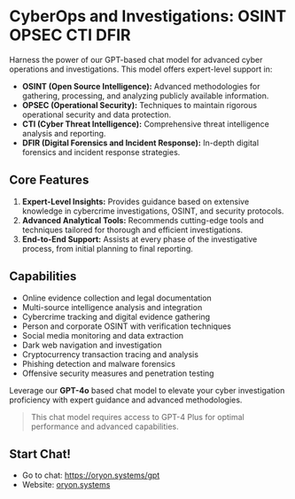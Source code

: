 # CyberOps and Investigations: OSINT OPSEC CTI DFIR

Harness the power of our GPT-based chat model for advanced cyber operations and investigations. This model offers expert-level support in:

- **OSINT (Open Source Intelligence):** Advanced methodologies for gathering, processing, and analyzing publicly available information.
- **OPSEC (Operational Security):** Techniques to maintain rigorous operational security and data protection.
- **CTI (Cyber Threat Intelligence):** Comprehensive threat intelligence analysis and reporting.
- **DFIR (Digital Forensics and Incident Response):** In-depth digital forensics and incident response strategies.

## Core Features

1. **Expert-Level Insights:** Provides guidance based on extensive knowledge in cybercrime investigations, OSINT, and security protocols.
2. **Advanced Analytical Tools:** Recommends cutting-edge tools and techniques tailored for thorough and efficient investigations.
3. **End-to-End Support:** Assists at every phase of the investigative process, from initial planning to final reporting.

## Capabilities

- Online evidence collection and legal documentation
- Multi-source intelligence analysis and integration
- Cybercrime tracking and digital evidence gathering
- Person and corporate OSINT with verification techniques
- Social media monitoring and data extraction
- Dark web navigation and investigation
- Cryptocurrency transaction tracing and analysis
- Phishing detection and malware forensics
- Offensive security measures and penetration testing

Leverage our **GPT-4o** based chat model to elevate your cyber investigation proficiency with expert guidance and advanced methodologies.

> This chat model requires access to GPT-4 Plus for optimal performance and advanced capabilities.

## Start Chat!
- Go to chat: https://oryon.systems/gpt
- Website: [oryon.systems](https://oryon.systems)


